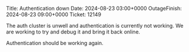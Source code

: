 Title: Authentication down
Date: 2024-08-23 03:00+0000
OutageFinish: 2024-08-23 09:00+0000
Ticket: 12149

The auth cluster is unwell and authentication is currently not working.
We are working to try and debug it and bring it back online.

Authentication should be working again.
